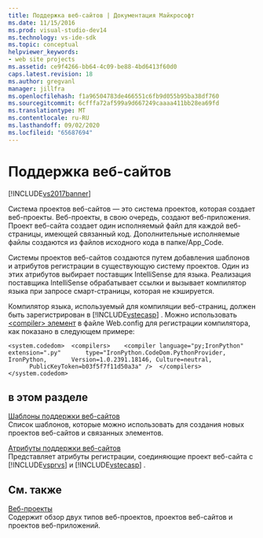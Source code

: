 ```yaml
---
title: Поддержка веб-сайтов | Документация Майкрософт
ms.date: 11/15/2016
ms.prod: visual-studio-dev14
ms.technology: vs-ide-sdk
ms.topic: conceptual
helpviewer_keywords:
- web site projects
ms.assetid: ce9f4266-bb64-4c09-be88-4bd6413f60d0
caps.latest.revision: 18
ms.author: gregvanl
manager: jillfra
ms.openlocfilehash: f1a96504783de466551c6fb9d055b95ba38df760
ms.sourcegitcommit: 6cfffa72af599a9d667249caaaa411bb28ea69fd
ms.translationtype: MT
ms.contentlocale: ru-RU
ms.lasthandoff: 09/02/2020
ms.locfileid: "65687694"
---
```

# <a name="web-site-support"></a>Поддержка веб-сайтов
[!INCLUDE[vs2017banner](../../includes/vs2017banner.md)]

Система проектов веб-сайтов — это система проектов, которая создает веб-проекты. Веб-проекты, в свою очередь, создают веб-приложения. Проект веб-сайта создает один исполняемый файл для каждой веб-страницы, имеющей связанный код. Дополнительные исполняемые файлы создаются из файлов исходного кода в папке/App_Code.  
  
 Системы проектов веб-сайтов создаются путем добавления шаблонов и атрибутов регистрации в существующую систему проектов. Один из этих атрибутов выбирает поставщик IntelliSense для языка. Реализация поставщика IntelliSense обрабатывает ссылки и вызывает компилятор языка при запросе смарт-страницы, которая не кэшируется.  
  
 Компилятор языка, используемый для компиляции веб-страниц, должен быть зарегистрирован в [!INCLUDE[vstecasp](../../includes/vstecasp-md.md)] . Можно использовать [ \<compiler> элемент](https://msdn.microsoft.com/library/7a151659-b803-4c27-b5ce-1c4aa0d5a823) в файле Web.config для регистрации компилятора, как показано в следующем примере:  
  
```  
<system.codedom>  <compilers>    <compiler language="py;IronPython" extension=".py"       type="IronPython.CodeDom.PythonProvider, IronPython,       Version=1.0.2391.18146, Culture=neutral,       PublicKeyToken=b03f5f7f11d50a3a" />  </compilers></system.codedom>  
```  
  
## <a name="in-this-section"></a>в этом разделе  
 [Шаблоны поддержки веб-сайтов](../../extensibility/internals/web-site-support-templates.md)  
 Список шаблонов, которые можно использовать для создания новых проектов веб-сайтов и связанных элементов.  
  
 [Атрибуты поддержки веб-сайтов](../../extensibility/internals/web-site-support-attributes.md)  
 Представляет атрибуты регистрации, соединяющие проект веб-сайта с [!INCLUDE[vsprvs](../../includes/vsprvs-md.md)] и [!INCLUDE[vstecasp](../../includes/vstecasp-md.md)] .  
  
## <a name="related-sections"></a>См. также  
 [Веб-проекты](../../extensibility/internals/web-projects.md)  
 Содержит обзор двух типов веб-проектов, проектов веб-сайтов и проектов веб-приложений.
